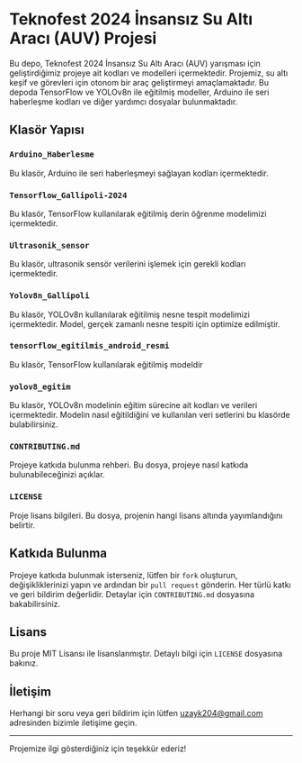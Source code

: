 # Teknofest 2024 İnsansız Su Altı Aracı (AUV) Projesi

Bu depo, Teknofest 2024 İnsansız Su Altı Aracı (AUV) yarışması için geliştirdiğimiz projeye ait kodları ve modelleri içermektedir. Projemiz, su altı keşif ve görevleri için otonom bir araç geliştirmeyi amaçlamaktadır. Bu depoda TensorFlow ve YOLOv8n ile eğitilmiş modeller, Arduino ile seri haberleşme kodları ve diğer yardımcı dosyalar bulunmaktadır.

## Klasör Yapısı

### `Arduino_Haberlesme`
Bu klasör, Arduino ile seri haberleşmeyi sağlayan kodları içermektedir.

### `Tensorflow_Gallipoli-2024`
Bu klasör, TensorFlow kullanılarak eğitilmiş derin öğrenme modelimizi içermektedir. 

### `Ultrasonik_sensor`
Bu klasör, ultrasonik sensör verilerini işlemek için gerekli kodları içermektedir.

### `Yolov8n_Gallipoli`
Bu klasör, YOLOv8n kullanılarak eğitilmiş nesne tespit modelimizi içermektedir. Model, gerçek zamanlı nesne tespiti için optimize edilmiştir.

### `tensorflow_egitilmis_android_resmi`
Bu klasör, TensorFlow kullanılarak eğitilmiş modeldir

### `yolov8_egitim`
Bu klasör, YOLOv8n modelinin eğitim sürecine ait kodları ve verileri içermektedir. Modelin nasıl eğitildiğini ve kullanılan veri setlerini bu klasörde bulabilirsiniz.

### `CONTRIBUTING.md`
Projeye katkıda bulunma rehberi. Bu dosya, projeye nasıl katkıda bulunabileceğinizi açıklar.

### `LICENSE`
Proje lisans bilgileri. Bu dosya, projenin hangi lisans altında yayımlandığını belirtir.


## Katkıda Bulunma

Projeye katkıda bulunmak isterseniz, lütfen bir `fork` oluşturun, değişikliklerinizi yapın ve ardından bir `pull request` gönderin. Her türlü katkı ve geri bildirim değerlidir. Detaylar için `CONTRIBUTING.md` dosyasına bakabilirsiniz.

## Lisans

Bu proje MIT Lisansı ile lisanslanmıştır. Detaylı bilgi için `LICENSE` dosyasına bakınız.

## İletişim

Herhangi bir soru veya geri bildirim için lütfen [uzayk204@gmail.com](mailto:uzayk204@gmail.com) adresinden bizimle iletişime geçin.

---

Projemize ilgi gösterdiğiniz için teşekkür ederiz!
